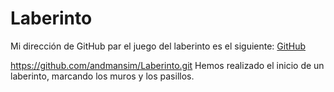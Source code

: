 # Laberinto

Mi dirección de GitHub par el juego del laberinto es el siguiente: [GitHub](https://github.com/andmansim/Laberinto.git)

https://github.com/andmansim/Laberinto.git
Hemos realizado el inicio de un laberinto, marcando los muros y los pasillos.

```
